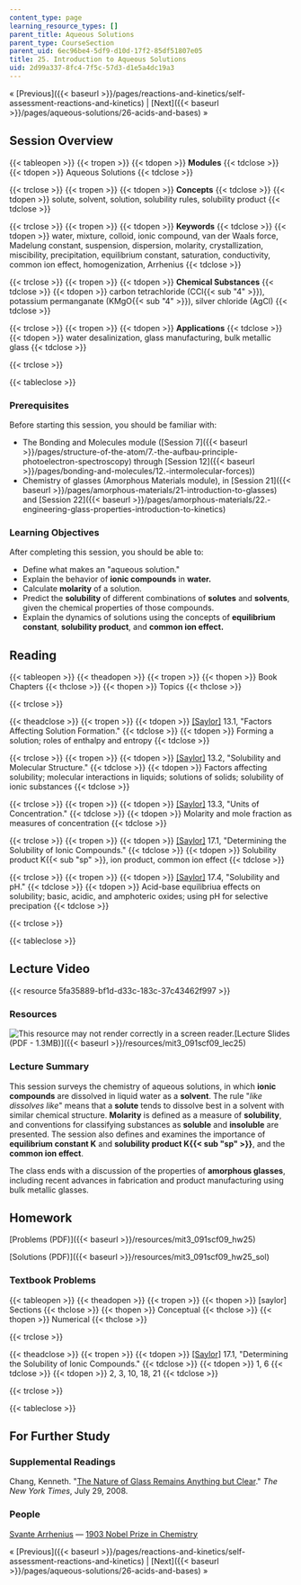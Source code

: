 ```yaml
---
content_type: page
learning_resource_types: []
parent_title: Aqueous Solutions
parent_type: CourseSection
parent_uid: 6ec96be4-5df9-d10d-17f2-85df51807e05
title: 25. Introduction to Aqueous Solutions
uid: 2d99a337-8fc4-7f5c-57d3-d1e5a4dc19a3
---
```


« [Previous]({{< baseurl >}}/pages/reactions-and-kinetics/self-assessment-reactions-and-kinetics) | [Next]({{< baseurl >}}/pages/aqueous-solutions/26-acids-and-bases) »

Session Overview
----------------

{{< tableopen >}}
{{< tropen >}}
{{< tdopen >}}
**Modules**
{{< tdclose >}}
{{< tdopen >}}
Aqueous Solutions
{{< tdclose >}}

{{< trclose >}}
{{< tropen >}}
{{< tdopen >}}
**Concepts**
{{< tdclose >}}
{{< tdopen >}}
solute, solvent, solution, solubility rules, solubility product
{{< tdclose >}}

{{< trclose >}}
{{< tropen >}}
{{< tdopen >}}
**Keywords**
{{< tdclose >}}
{{< tdopen >}}
water, mixture, colloid, ionic compound, van der Waals force, Madelung constant, suspension, dispersion, molarity, crystallization, miscibility, precipitation, equilibrium constant, saturation, conductivity, common ion effect, homogenization, Arrhenius
{{< tdclose >}}

{{< trclose >}}
{{< tropen >}}
{{< tdopen >}}
**Chemical Substances**
{{< tdclose >}}
{{< tdopen >}}
carbon tetrachloride (CCl{{< sub "4" >}}), potassium permanganate (KMgO{{< sub "4" >}}), silver chloride (AgCl)
{{< tdclose >}}

{{< trclose >}}
{{< tropen >}}
{{< tdopen >}}
**Applications**
{{< tdclose >}}
{{< tdopen >}}
water desalinization, glass manufacturing, bulk metallic glass
{{< tdclose >}}

{{< trclose >}}

{{< tableclose >}}

### Prerequisites

Before starting this session, you should be familiar with:

*   The Bonding and Molecules module ([Session 7]({{< baseurl >}}/pages/structure-of-the-atom/7.-the-aufbau-principle-photoelectron-spectroscopy) through [Session 12]({{< baseurl >}}/pages/bonding-and-molecules/12.-intermolecular-forces))
*   Chemistry of glasses (Amorphous Materials module), in [Session 21]({{< baseurl >}}/pages/amorphous-materials/21-introduction-to-glasses) and [Session 22]({{< baseurl >}}/pages/amorphous-materials/22.-engineering-glass-properties-introduction-to-kinetics)

### Learning Objectives

After completing this session, you should be able to:

*   Define what makes an "aqueous solution."
*   Explain the behavior of **ionic compounds** in **water.**
*   Calculate **molarity** of a solution.
*   Predict the **solubility** of different combinations of **solutes** and **solvents**, given the chemical properties of those compounds.
*   Explain the dynamics of solutions using the concepts of **equilibrium constant**, **solubility product**, and **common ion effect.**

Reading
-------

{{< tableopen >}}
{{< theadopen >}}
{{< tropen >}}
{{< thopen >}}
Book Chapters
{{< thclose >}}
{{< thopen >}}
Topics
{{< thclose >}}

{{< trclose >}}

{{< theadclose >}}
{{< tropen >}}
{{< tdopen >}}
[\[Saylor\]](https://saylordotorg.github.io/text_general-chemistry-principles-patterns-and-applications-v1.0/s17-01-factors-affecting-solution-for.html) 13.1, "Factors Affecting Solution Formation."
{{< tdclose >}}
{{< tdopen >}}
Forming a solution; roles of enthalpy and entropy
{{< tdclose >}}

{{< trclose >}}
{{< tropen >}}
{{< tdopen >}}
[\[Saylor\]](https://saylordotorg.github.io/text_general-chemistry-principles-patterns-and-applications-v1.0/s17-02-solubility-and-molecular-struc.html) 13.2, "Solubility and Molecular Structure."
{{< tdclose >}}
{{< tdopen >}}
Factors affecting solubility; molecular interactions in liquids; solutions of solids; solubility of ionic substances
{{< tdclose >}}

{{< trclose >}}
{{< tropen >}}
{{< tdopen >}}
[\[Saylor\]](https://saylordotorg.github.io/text_general-chemistry-principles-patterns-and-applications-v1.0/s17-03-units-of-concentration.html) 13.3, "Units of Concentration."
{{< tdclose >}}
{{< tdopen >}}
Molarity and mole fraction as measures of concentration
{{< tdclose >}}

{{< trclose >}}
{{< tropen >}}
{{< tdopen >}}
[\[Saylor\]](https://saylordotorg.github.io/text_general-chemistry-principles-patterns-and-applications-v1.0/s21-01-determining-the-solubility-of-.html) 17.1, "Determining the Solubility of Ionic Compounds."
{{< tdclose >}}
{{< tdopen >}}
Solubility product K{{< sub "sp" >}}, ion product, common ion effect
{{< tdclose >}}

{{< trclose >}}
{{< tropen >}}
{{< tdopen >}}
[\[Saylor\]](https://saylordotorg.github.io/text_general-chemistry-principles-patterns-and-applications-v1.0/s21-04-solubility-and-ph.html) 17.4, "Solubility and pH."
{{< tdclose >}}
{{< tdopen >}}
Acid-base equilibriua effects on solubility; basic, acidic, and amphoteric oxides; using pH for selective precipation
{{< tdclose >}}

{{< trclose >}}

{{< tableclose >}}

Lecture Video
-------------

{{< resource 5fa35889-bf1d-d33c-183c-37c43462f997 >}}

### Resources

![This resource may not render correctly in a screen reader.](/images/inacessible.gif)[Lecture Slides (PDF - 1.3MB)]({{< baseurl >}}/resources/mit3_091scf09_lec25)

### Lecture Summary

This session surveys the chemistry of aqueous solutions, in which **ionic compounds** are dissolved in liquid water as a **solvent**. The rule "_like dissolves like_" means that a **solute** tends to dissolve best in a solvent with similar chemical structure. **Molarity** is defined as a measure of **solubility**, and conventions for classifying substances as **soluble** and **insoluble** are presented. The session also defines and examines the importance of **equilibrium constant K** and **solubility product K{{< sub "sp" >}}**, and the **common ion effect**.

The class ends with a discussion of the properties of **amorphous glasses**, including recent advances in fabrication and product manufacturing using bulk metallic glasses.

Homework
--------

[Problems (PDF)]({{< baseurl >}}/resources/mit3_091scf09_hw25)

[Solutions (PDF)]({{< baseurl >}}/resources/mit3_091scf09_hw25_sol)

### Textbook Problems

{{< tableopen >}}
{{< theadopen >}}
{{< tropen >}}
{{< thopen >}}
\[saylor\] Sections
{{< thclose >}}
{{< thopen >}}
Conceptual
{{< thclose >}}
{{< thopen >}}
Numerical
{{< thclose >}}

{{< trclose >}}

{{< theadclose >}}
{{< tropen >}}
{{< tdopen >}}
[\[Saylor\]](https://saylordotorg.github.io/text_general-chemistry-principles-patterns-and-applications-v1.0/s21-01-determining-the-solubility-of-.html) 17.1, "Determining the Solubility of Ionic Compounds."
{{< tdclose >}}
{{< tdopen >}}
1, 6
{{< tdclose >}}
{{< tdopen >}}
2, 3, 10, 18, 21
{{< tdclose >}}

{{< trclose >}}

{{< tableclose >}}

For Further Study
-----------------

### Supplemental Readings

Chang, Kenneth. "[The Nature of Glass Remains Anything but Clear](http://www.nytimes.com/2008/07/29/science/29glass.html)." _The New York Times_, July 29, 2008.

### People

[Svante Arrhenius](http://en.wikipedia.org/wiki/Svante_Arrhenius) — [1903 Nobel Prize in Chemistry](http://nobelprize.org/nobel_prizes/chemistry/laureates/1903/)

« [Previous]({{< baseurl >}}/pages/reactions-and-kinetics/self-assessment-reactions-and-kinetics) | [Next]({{< baseurl >}}/pages/aqueous-solutions/26-acids-and-bases) »